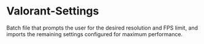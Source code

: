 # Valorant-Settings
Batch file that prompts the user for the desired resolution and FPS limit, and imports the remaining settings configured for maximum performance.
